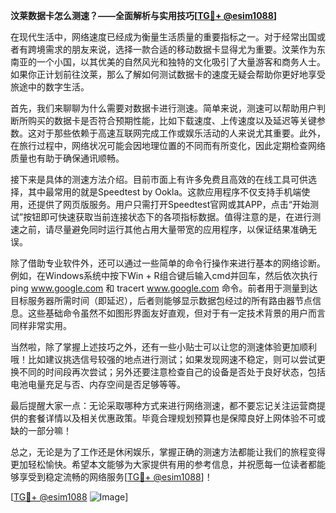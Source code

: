 **汶莱数据卡怎么测速？——全面解析与实用技巧[[TG💪+ @esim1088](https://t.me/s/esim1088)]**

在现代生活中，网络速度已经成为衡量生活质量的重要指标之一。对于经常出国或者有跨境需求的朋友来说，选择一款合适的移动数据卡显得尤为重要。汶莱作为东南亚的一个小国，以其优美的自然风光和独特的文化吸引了大量游客和商务人士。如果你正计划前往汶莱，那么了解如何测试数据卡的速度无疑会帮助你更好地享受旅途中的数字生活。

首先，我们来聊聊为什么需要对数据卡进行测速。简单来说，测速可以帮助用户判断所购买的数据卡是否符合预期性能，比如下载速度、上传速度以及延迟等关键参数。这对于那些依赖于高速互联网完成工作或娱乐活动的人来说尤其重要。此外，在旅行过程中，网络状况可能会因地理位置的不同而有所变化，因此定期检查网络质量也有助于确保通讯顺畅。

接下来是具体的测速方法介绍。目前市面上有许多免费且高效的在线工具可供选择，其中最常用的就是Speedtest by Ookla。这款应用程序不仅支持手机端使用，还提供了网页版服务。用户只需打开Speedtest官网或其APP，点击“开始测试”按钮即可快速获取当前连接状态下的各项指标数据。值得注意的是，在进行测速之前，请尽量避免同时运行其他占用大量带宽的应用程序，以保证结果准确无误。

除了借助专业软件外，还可以通过一些简单的命令行操作来进行基本的网络诊断。例如，在Windows系统中按下Win + R组合键后输入cmd并回车，然后依次执行ping www.google.com 和 tracert www.google.com 命令。前者用于测量到达目标服务器所需时间（即延迟），后者则能够显示数据包经过的所有路由器节点信息。这些基础命令虽然不如图形界面友好直观，但对于有一定技术背景的用户而言同样非常实用。

当然啦，除了掌握上述技巧之外，还有一些小贴士可以让您的测速体验更加顺利哦！比如建议挑选信号较强的地点进行测试；如果发现网速不稳定，则可以尝试更换不同的时间段再次尝试；另外还要注意检查自己的设备是否处于良好状态，包括电池电量充足与否、内存空间是否足够等等。

最后提醒大家一点：无论采取哪种方式来进行网络测速，都不要忘记关注运营商提供的套餐详情以及相关优惠政策。毕竟合理规划预算也是保障良好上网体验不可或缺的一部分嘛！

总之，无论是为了工作还是休闲娱乐，掌握正确的测速方法都能让我们的旅程变得更加轻松愉快。希望本文能够为大家提供有用的参考信息，并祝愿每一位读者都能够享受到稳定流畅的网络服务[[TG💪+ @esim1088](https://t.me/s/esim1088)]！

[[TG💪+ @esim1088](https://t.me/s/esim1088) ![Image](https://i.postimg.cc/4NQfJmqS/Snipaste-2025-05-13-00-14-12.png)]